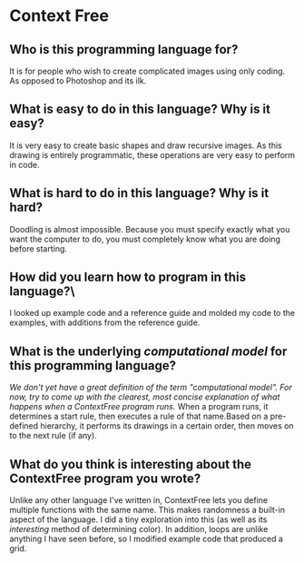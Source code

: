 # Context Free

##  Who is this programming language for?
It is for people who wish to create complicated images using only coding. As opposed to
Photoshop and its ilk.


## What is easy to do in this language? Why is it easy?
It is very easy to create basic shapes and draw recursive images. As this drawing is entirely
programmatic, these operations are very easy to perform in code.


## What is hard to do in this language? Why is it hard?
Doodling is almost impossible. Because you must specify exactly what you want the computer to do,
you must completely know what you are doing before starting.


## How did you learn how to program in this language?\
I looked up example code and a reference guide and molded my code to the examples, with additions from
the reference guide.


## What is the underlying _computational model_ for this programming language? 
_We don't yet have a great definition of the term "computational model". 
For now, try to come up with the clearest, most concise explanation of what 
happens when a ContextFree program runs._
When a program runs, it determines a start rule, then executes a rule of that name.Based on a pre-defined
hierarchy, it performs its drawings in a certain order, then moves on to the next rule (if any).


## What do you think is interesting about the ContextFree program you wrote?
Unlike any other language I've written in, ContextFree lets you define multiple functions with the same name.
This makes randomness a built-in aspect of the language. I did a tiny exploration into this (as well as its
_interesting_ method of determining color). In addition, loops are unlike anything I have seen before, so
I modified example code that produced a grid.
